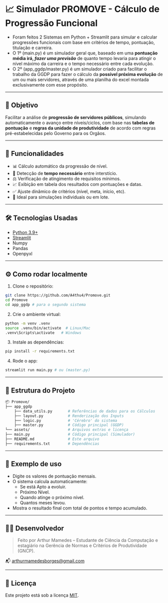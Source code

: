 # 📈 Simulador PROMOVE - Cálculo de Progressão Funcional

- Foram feitos 2 Sistemas em Python + Streamlit para simular e calcular progressões funcionais com base em critérios de tempo, pontuação, titulação
e carreira.
- O 1º (main.py) é um simulador geral que, baseado em uma **pontuação média irá, *fazer uma previsão*** de quanto tempo levaria para atingir o nível máximo da carreira e o tempo necessário entre cada evolução.
- O 2º (app_ggdp/master.py) é um simulador criado para facilitar o trabalho da GGDP para fazer o cálculo da **possível próxima evolução** de um ou mais servidores, através de uma planilha do excel montada exclusivamente com esse propósito. 

---

## 🧠 Objetivo

Facilitar a análise de **progressão de servidores públicos**, simulando automaticamente o avanço entre níveis/ciclos, com base nas **tabelas de pontuação** e **regras da unidade de produtividade** de acordo com regras pré-estabelecidas pelo Governo para os Orgãos.

---

## 🚀 Funcionalidades

- 📊 Cálculo automático da progressão de nível.
- 📅 Detecção de **tempo necessário** entre interstício.
- ⚖️ Verificação de atingimento de requisitos mínimos.
- 📈 Exibição em tabela dos resultados com pontuações e datas.
- ✅ Ajuste dinâmico de critérios (nível, meta, início, etc).
- 🎯 Ideal para simulações individuais ou em lote.

---

## 🛠 Tecnologias Usadas

- [Python 3.9+](https://www.python.org/)
- [Streamlit](https://streamlit.io/)
- Numpy
- Pandas
- Openpyxl

---

## ⚙️ Como rodar localmente

1. Clone o repositório:

```bash
git clone https://github.com/A4thu4/Promove.git
cd Promove
cd app_ggdp # para o segundo sistema
```

2. Crie o ambiente virtual:

```bash
python -m venv .venv
source .venv/bin/activate  # Linux/Mac
.venv\Scripts\activate   # Windows
```

3. Instale as dependências:

```bash
pip install -r requirements.txt
```

4. Rode o app:

```bash
streamlit run main.py # ou (master.py)
```

---

## 📁 Estrutura do Projeto

```bash
📦 Promove/
├── app_ggdp
    ├── data_utils.py       # Referências de dados para os Cálculos 
    ├── layout.py           # Renderização dos Inputs
    ├── logic.py            # 'Cérebro' do sistema
    ├── master.py           # Código principal (GGDP)
└── assets/                 # Arquivos extras e licença
├── main.py                 # Código principal (Simulador)
├── README.md               # Este arquivo
├── requirements.txt        # Dependências
```

---

## 🧪 Exemplo de uso

- Digite os valores de pontuação mensais.
- O sistema calcula automaticamente:
  - Se está Apto a evoluir.
  - Próximo Nível.
  - Quando atinge o próximo nível.
  - Quantos meses levou.
- Mostra o resultado final com total de pontos e tempo acumulado.

---

## 👨‍💻 Desenvolvedor

> Feito por Arthur Mamedes – Estudante de Ciência da Computação e estagiário na Gerência de Normas e Critérios de Produtividade (GNCP).

📬 arthurmamedesborges@gmail.com

---

## 📄 Licença

Este projeto está sob a licença [MIT](assets/LICENSE).
